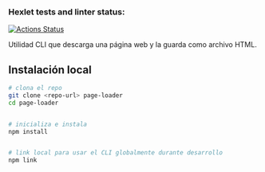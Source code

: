 ### Hexlet tests and linter status:
[![Actions Status](https://github.com/Sgutierrezgf/fullstack-javascript-project-138/actions/workflows/hexlet-check.yml/badge.svg)](https://github.com/Sgutierrezgf/fullstack-javascript-project-138/actions)

Utilidad CLI que descarga una página web y la guarda como archivo HTML.


## Instalación local


```bash
# clona el repo
git clone <repo-url> page-loader
cd page-loader


# inicializa e instala
npm install


# link local para usar el CLI globalmente durante desarrollo
npm link